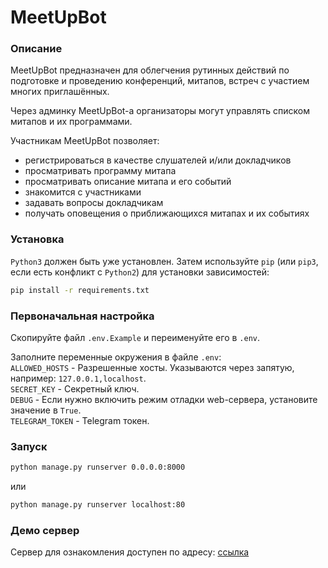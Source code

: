 # MeetUpBot

### Описание

MeetUpBot предназначен для облегчения рутинных действий по подготовке и проведению конференций, митапов, встреч
с участием многих приглашённых.

Через админку MeetUpBot-а организаторы могут управлять списком митапов и их программами.

Участникам MeetUpBot позволяет:
- регистрироваться в качестве слушателей и/или докладчиков 
- просматривать программу митапа
- просматривать описание митапа и его событий 
- знакомится с участниками 
- задавать вопросы докладчикам
- получать оповещения о приближающихся митапах и их событиях


### Установка
`Python3` должен быть уже установлен. Затем используйте `pip` (или `pip3`,
если есть конфликт с `Python2`) для установки зависимостей:
```bash
pip install -r requirements.txt
```

### Первоначальная настройка

Скопируйте файл `.env.Example` и переименуйте его в `.env`.  

Заполните переменные окружения в файле `.env`:  
`ALLOWED_HOSTS` - Разрешенные хосты. Указываются через запятую, например: `127.0.0.1,localhost`.  
`SECRET_KEY` - Секретный ключ.  
`DEBUG` - Если нужно включить режим отладки web-сервера, установите значение в `True`.  
`TELEGRAM_TOKEN` - Telegram токен.

### Запуск 
```bash
python manage.py runserver 0.0.0.0:8000
```
или
```bash
python manage.py runserver localhost:80
```
### Демо сервер  

Сервер для ознакомления доступен по адресу: [ссылка](#)  
